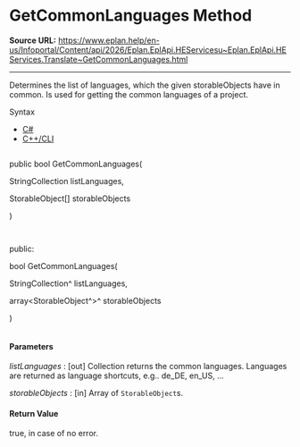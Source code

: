 # GetCommonLanguages Method

**Source URL:** https://www.eplan.help/en-us/Infoportal/Content/api/2026/Eplan.EplApi.HEServicesu~Eplan.EplApi.HEServices.Translate~GetCommonLanguages.html

---

Determines the list of languages, which the given storableObjects have in common. Is used for getting the common languages of a project.

Syntax

- [C#](#i-syntax-CS)
- [C++/CLI](#i-syntax-CPP2005)

```
```
public bool GetCommonLanguages( 

   StringCollection listLanguages,

   StorableObject[] storableObjects

)
```
```

```
```
public:

bool GetCommonLanguages( 

   StringCollection^ listLanguages,

   array<StorableObject^>^ storableObjects

)
```
```

#### Parameters

*listLanguages*
:   [out] Collection returns the common languages. Languages are returned as language shortcuts, e.g.. de\_DE, en\_US, ...

*storableObjects*
:   [in] Array of `StorableObject`s.

#### Return Value

true, in case of no error.

